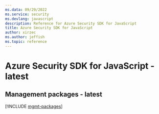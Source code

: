 ```yaml
---
ms.data: 09/29/2022
ms.service: security
ms.devlang: javascript
description: Reference for Azure Security SDK for JavaScript
title: Azure Security SDK for JavaScript
author: xirzec
ms.author: jeffish
ms.topic: reference
---
```

# Azure Security SDK for JavaScript - latest

## Management packages - latest
[!INCLUDE [mgmt-packages](security-mgmt-index.md)]